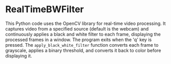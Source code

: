 # RealTimeBWFilter

This Python code uses the OpenCV library for real-time video processing. It captures video from a specified source (default is the webcam) and continuously applies a black and white filter to each frame, displaying the processed frames in a window. The program exits when the 'q' key is pressed. The `apply_black_white_filter` function converts each frame to grayscale, applies a binary threshold, and converts it back to color before displaying it.
